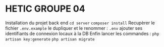 # HETIC GROUPE 04

Installation du projet back end
``cd server``
``composer install``
Recupèrer le fichier ``.env.example`` le dupliquer et le renommer : 
``.env`` ajouter ses identifiants de connexion locaux à la DB
  Enfin lancer les commandes :
  ``php artisan key:generate``
  ``php artisan migrate``
 



